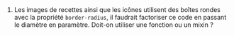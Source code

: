 
##

1. Les images de recettes ainsi que les icônes utilisent des boîtes rondes avec la propriété `border-radius`, il faudrait factoriser ce code en passant le diamètre en paramètre. Doit-on utiliser une fonction ou un mixin ?